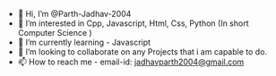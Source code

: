 - 👋 Hi, I’m @Parth-Jadhav-2004
- 👀 I’m interested in Cpp, Javascript, Html, Css, Python (In short Computer Science )
- 🌱 I’m currently learning - Javascript
- 💞️ I’m looking to collaborate on any Projects that i am capable to do.
- 📫 How to reach me - email-id: jadhavparth2004@gmail.com

<!---
Parth-Jadhav-2004/Parth-Jadhav-2004 is a ✨ special ✨ repository because its `README.md` (this file) appears on your GitHub profile.
You can click the Preview link to take a look at your changes.
--->
